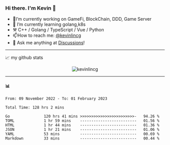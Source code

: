 ### Hi there. I'm Kevin 👋

- 🔭I’m currently working on GameFi, BlockChain, DDD, Game Server
- 🌱 I’m currently learning golang,k8s
-   :hammer_and_pick: C++ / Golang / TypeScript / Vue / Python
- 📫How to reach me: [@kevinlincg](https://twitter.com/kevinlincg) 
-   :thought_balloon: Ask me anything at [Discussions](https://github.com/kevinlincg/kevinlincg/discussions/new)!

---

📈 my github stats

<p align="center"> <img src="https://github-readme-stats-ouuan.vercel.app/api?username=kevinlincg&theme=dark&show_icons=true&count_private=true" alt="kevinlincg" />

---

#### :bar_chart: 

<!--START_SECTION:waka-->

```text
From: 09 November 2022 - To: 01 February 2023

Total Time: 128 hrs 2 mins

Go               120 hrs 41 mins >>>>>>>>>>>>>>>>>>>>>>>>-   94.26 %
TOML             1 hr 59 mins    -------------------------   01.56 %
HTML             1 hr 44 mins    -------------------------   01.36 %
JSON             1 hr 21 mins    -------------------------   01.06 %
YAML             53 mins         -------------------------   00.69 %
Markdown         33 mins         -------------------------   00.44 %
```

<!--END_SECTION:waka-->
